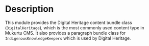 # Description
This module provides the Digital Heritage content bundle class (`DigitalHeritage`), which is the most commonly used content type in Mukurtu CMS. It also provides a paragraph bundle class for `IndigenousKnowledgeKeepers` which is used by Digital Heritage.
